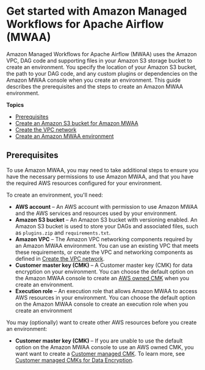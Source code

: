 # Get started with Amazon Managed Workflows for Apache Airflow \(MWAA\)<a name="get-started"></a>

Amazon Managed Workflows for Apache Airflow \(MWAA\) uses the Amazon VPC, DAG code and supporting files in your Amazon S3 storage bucket to create an environment\. You specify the location of your Amazon S3 bucket, the path to your DAG code, and any custom plugins or dependencies on the Amazon MWAA console when you create an environment\. This guide describes the prerequisites and the steps to create an Amazon MWAA environment\.

**Topics**
+ [Prerequisites](#prerequisites)
+ [Create an Amazon S3 bucket for Amazon MWAA](mwaa-s3-bucket.md)
+ [Create the VPC network](vpc-create.md)
+ [Create an Amazon MWAA environment](create-environment.md)

## Prerequisites<a name="prerequisites"></a>

To use Amazon MWAA, you may need to take additional steps to ensure you have the necessary permissions to use Amazon MWAA, and that you have the required AWS resources configured for your environment\. 

To create an environment, you'll need:
+ **AWS account** – An AWS account with permission to use Amazon MWAA and the AWS services and resources used by your environment\.
+ **Amazon S3 bucket** – An Amazon S3 bucket with versioning enabled\. An Amazon S3 bucket is used to store your DAGs and associated files, such as `plugins.zip` and `requirements.txt`\.
+ **Amazon VPC** – The Amazon VPC networking components required by an Amazon MWAA environment\. You can use an existing VPC that meets these requirements, or create the VPC and networking components as defined in [Create the VPC network](vpc-create.md)\.
+ **Customer master key \(CMK\)** – A Customer master key \(CMK\) for data encryption on your environment\. You can choose the default option on the Amazon MWAA console to create an [AWS owned CMK](https://docs.aws.amazon.com/kms/latest/developerguide/concepts.html#aws-owned-cmk) when you create an environment\.
+ **Execution role** – An execution role that allows Amazon MWAA to access AWS resources in your environment\. You can choose the default option on the Amazon MWAA console to create an execution role when you create an environment

You may \(optionally\) want to create other AWS resources before you create an environment:
+ **Customer master key \(CMK\)** – If you are unable to use the default option on the Amazon MWAA console to use an AWS owned CMK, you want want to create a [Customer managed CMK](https://docs.aws.amazon.com/kms/latest/developerguide/concepts.html#customer-cmk)\. To learn more, see [Customer managed CMKs for Data Encryption](custom-keys-certs.md)\.